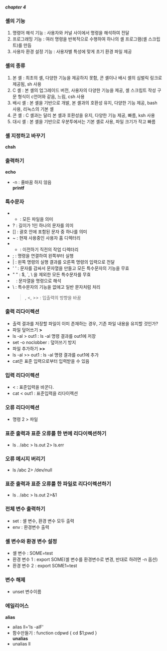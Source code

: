##### chapter 4 #####  
  
### 셸의 기능 ###  
1. 명령어 해석 기능 : 사용자와 커널 사이에서 명령을 해석하여 전달  
2. 프로그래밍 기능 : 여러 명령을 반복적으로 수행하여 하나의 셸 프로그램(셸 스크립트)를 만듬  
3. 사용자 환경 설정 기능 : 사용자별 특성에 맞게 초기 환경 파일 제공 
  
### 셸의 종류 ###
1. 본 셸 : 최초의 셸, 다양한 기능을 제공하지 못함, 콘 셸이나 배시 셸의 심벌릭 링크로 제공됨, sh 사용  
2. C 셸 : 본 셸의 업그레이드 버전, 사용자의 다양한 기능을 제공, 셸 스크립트 작성 구문 형식이 c언어와 같음, 느림, csh 사용  
3. 배시 셸 : 본 셸을 기반으로 개발, 본 셸과의 호환성 유지, 다양한 기능 제공, bash 사용, 리눅스의 기본 셸  
4. 콘 셸 : C 셸과는 달리 본 셸과 호환성을 유지, 다양한 기능 제공, 빠름, ksh 사용  
5. 대시 셸 : 본 셸을 기반으로 우분투에서는 기본 셸로 사용, 파일 크기가 작고 빠름
  
### 셸 지정하고 바꾸기 ###
**chsh**  
  
### 출력하기 ###  
**echo** 
* -n : 줄바꿈 하지 않음  
**printf**  
  
### 특수문자 ###  
* * : 모든 파일을 의미  
* ? : 길이가 1인 하나의 문자를 의미  
* [] : 괄호 안에 포함된 문자 중 하나를 의미  
* ~ : 현재 사용중인 사용자 홈 디렉터리  
* - : 이전하기 직전의 작업 디렉터리  
* ; : 명령을 연결하여 왼쪽부터 실행  
* | : 왼쪽 명령의 실행 결과를 오른쪽 명령의 입력으로 전달  
* ' ' : 문자를 감싸서 문자열을 만들고 모든 특수문자의 기능을 무효  
* " " : $, `, \ 을 제외한 모든 특수문자를 무효 
* ` ` : 문자열을 명령으로 해석
* \ : 특수문자의 기능을 없애고 일반 문자처럼 처리  
* >, <, >> : 입출력의 방향을 바꿈  
  
### 출력 리다이렉션 ###  
* 출력 결과를 저장할 파일이 이미 존재하는 경우, 기존 파일 내용을 유지할 것인가?  
* 파일 덮어쓰기 **>**  
* ls -al > out1 : ls -al 명령 결과를 out1에 저장  
* set -o noclobber : 덮어쓰기 방지  
* 파일 추가하기 **>>**  
* ls -al >> out1 : ls -al 명령 결과를 out1에 추가
* cat은 표준 입력으로부터 입력받을 수 있음  
  
### 입력 리다이렉션 ###  
* < : 표준입력을 바꾼다.  
* cat < out1 : 표준입력을 리다이렉션  
  
### 오류 리다이렉션 ###  
* 명령 2 > 파일  
  
### 표준 출력과 표준 오류를 한 번에 리다이렉션하기 ### 
* ls . /abc > ls.out 2> ls.err  
   
### 오류 메시지 버리기 ###  
* ls /abc 2> /dev/null  
  
### 표준 출력과 표준 오류를 한 파일로 리다이렉션하기 ###  
* ls . /abc > ls.out 2>&1  
  
### 전체 변수 출력하기 ###  
* set : 셸 변수, 환경 변수 모두 출력  
* env : 환경변수 출력 
  
### 셸 변수와 환경 변수 설정 ###  
* 셸 변수 : SOME=test  
* 환경 변수 1 : export SOME(셸 변수를 환경변수로 변경, 반대로 하려면 -n 옵션)  
* 환경 변수 2 : export SOME1=test  

### 변수 해제 ###  
* unset 변수이름  
  
### 에일리어스 ###  
**alias**  
* ailas ll='ls -alF'  
* 함수만들기 : function cdpwd { cd $1;pwd }  
**unalias**  
* unalias ll  




